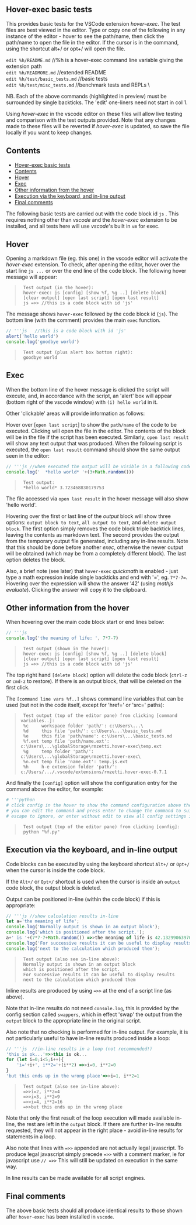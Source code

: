 ## Hover-exec basic tests

This provides basic tests for the VSCode extension *hover-exec*. The test files are best viewed in the editor. Type or copy one of the following in any instance of the editor - hover to see the path/name, then click the path/name to open the file in the editor. If the cursor is in the command, using the shortcut alt+/ or opt+/ will open the file.

`edit %h/README.md`            //%h is a hover-exec command line variable giving the extension path \
`edit %h/READMORE.md`       //extended README \
`edit %h/test/basic_tests.md` //basic tests \
`edit %h/test/misc_tests.md`  //benchmark tests and REPLs \

NB. Each of the above commands (highlighted in preview) must be surrounded by single backticks. The 'edit' one-liners need not start in col 1.

Using *hover-exec* in the vscode editor on these files will allow live testing and comparison with the test outputs provided. Note that any changes made to these files will be reverted if *hover-exec* is updated, so save the file locally if you want to keep changes.

## Contents
- [Hover-exec basic tests](#hover-exec-basic-tests)
- [Contents](#contents)
- [Hover](#hover)
- [Exec](#exec)
- [Other information from the hover](#other-information-from-the-hover)
- [Execution via the keyboard, and in-line output](#execution-via-the-keyboard-and-in-line-output)
- [Final comments](#final-comments)

The following basic tests are carried out with the code block id `js` . This requires nothing other than *vscode* and the *hover-exec* extension to be installed, and all tests here will use *vscode*'s built in `vm` for exec.

## Hover
Opening a markdown file (eg. this one) in the vscode editor will activate the *hover-exec* extension. To check, after opening the editor, hover over the start line `js ...` or over the end line of the code block. The following hover message will appear:

>      Test output (in the hover):
>      hover-exec: js [config] [show %f, %g ..] [delete block]
>      [clear output] [open last script] [open last result]
>      js =>> //this is a code block with id 'js'

The message shows `hover-exec` followed by the code block id (`js`). The bottom line (with the comment) provides the main `exec` function.

```js   //this is a code block with id 'js'
// '''js   //this is a code block with id 'js'
alert('hello world')
console.log('goodbye world')
```
>      Test output (plus alert box bottom right):
>      goodbye world

## Exec
When the bottom line of the hover message is clicked the script will execute, and, in accordance with the script,  an 'alert' box will appear (bottom right of the vscode window) with `(i) hello world` in it.

Other 'clickable' areas will provide information as follows:

Hover over [`open last script`] to show the `path/name` of the code to be executed. Clicking will open the file in the editor. The contents of the block will be in the file if the script has been executed. Similarly, `open last result` will show any text output that was produced. When the following script is executed, the `open last result` command should show the same output seen in the editor:

```js //when executed the output will be visible in a following code block titled 'output'.
// '''js //when executed the output will be visible in a following code block titled 'output'.
console.log('  *hello world* '+(3+Math.random()))
```
>      Test output:
>      *hello world* 3.723468830179753

The file accessed via `open last result` in the hover message will also show 'hello world'.

Hovering  over the first or last line of the *output* block will show three options: `output block to text`, `all output to text`, and `delete output block`. The first option simply removes the code block triple backtick lines, leaving the contents as markdown text. The second provides the output from the temporary output file generated, including any in-line results. Note that this should be done before another *exec*, otherwise the newer output will be obtained (which may be from a completely different block). The last option deletes the block. 

Also, a brief note (see later) that `hover-exec` *quickmath* is enabled - just type a math expression inside single backticks and end with '=', eg. `7*7-7=`. Hovering over the expression will show the answer '42' (using *mathjs evaluate*). Clicking the answer will copy it to the clipboard.

## Other information from the hover

When hovering over the main code block start or end lines below:

```js
// '''js
console.log('the meaning of life: ', 7*7-7)
```
>      Test output (shown in the hover):
>      hover-exec: js [config] [show %f, %g ..] [delete block]
>      [clear output] [open last script] [open last result]
>      js =>> //this is a code block with id 'js'

The top right hand `[delete block]` option will delete the code block (`ctrl-z` or `cmd-z` to restore). If there is an output block, that will be deleted on the first click.

The `[command line vars %f..]` shows command line variables  that can be used (but not in the code itself, except for 'href=' or 'src=' paths):

>      Test output (top of the editor pane) from clicking [command variables..]:
>      %c     workspace folder 'path/': c:\Users\...\
>      %d     this file 'path/': c:\Users\...\basic_tests.md
>      %e     this file 'path/name': c:\Users\...\basic_tests.md
>      %f.ext temp file 'path/name.ext': c:\Users\...\globalStorage\rmzetti.hover-exec\temp.ext
>      %g     temp folder 'path/': c:\Users\...\globalStorage\rmzetti.hover-exec\
>      %n.ext temp file 'name.ext': temp.js.ext
>      %h     h-e extension folder 'path/': c:/Users/.../.vscode/extensions/rmzetti.hover-exec-0.7.1

And finally the `[config]` option will show the configuration entry for the command above the editor, for example:

```python
# '''python
# click config in the hover to show the command configuration above the editor
# you can edit the command and press enter to change the command to suit, or
# escape to ignore, or enter without edit to view all config settings in settings.json
```
>      Test output (top of the editor pane) from clicking [config]:
>      python "%f.py"

## Execution via the keyboard, and in-line output

Code blocks can be executed by using the keyboard shortcut `Alt+/` or `Opt+/` when the cursor is inside the code block.

If the `Alt+/` or `Opt+/` shortcut is used when the cursor is inside an `output` code block, the output block is deleted.

Output can be positioned in-line (within the code block) if this is appropriate:

```js //show calculation results in-line
// '''js //show calculation results in-line
let a='the meaning of life';
console.log('Normally output is shown in an output block');
console.log('which is positioned after the script.');
a+' is '+(7*7-7+Math.random()) =>>the meaning of life is 42.13299063970367
console.log('For successive results it can be useful to display results');
console.log('next to the calculation which produced them');
```
>      Test output (also see in-line above):
>      Normally output is shown in an output block
>      which is positioned after the script.
>      For successive results it can be useful to display results
>      next to the calculation which produced them

Inline results are produced by using `=>>` at the end of a script line (as above).

Note that in-line results do not need `console.log`, this is provided by the config section called `swappers`, which in effect 'swap' the output from the `output` block to the appropriate line in the original script.

Also note that no checking is performed for in-line output. For example, it is not particularly useful to have in-line results produced inside a loop:

```js
// '''js  //in-line results in a loop (not recommended!) 
'this is ok...'=>>this is ok...
for (let i=0;i<5;i++){
    'i='+i+', i**2='+(i**2) =>>i=0, i**2=0
}
'but this ends up in the wrong place'=>>i=1, i**2=1
```
>      Test output (also see in-line above):
>      =>>i=2, i**2=4
>      =>>i=3, i**2=9
>      =>>i=4, i**2=16
>      =>>but this ends up in the wrong place

Note that only the first result of the loop execution will made available in-line, the rest are left in the `output` block. If there are further in-line results requested, they will not appear in the right place - avoid in-line results for statements in a loop.

Also note that lines with `=>>` appended are not actually legal javascript. To produce legal javascript simply precede `=>>` with a comment marker, ie for javascript use `// =>>` This will still be updated on execution in the same way.

In line results can be made available for all script engines.

## Final comments

The above basic tests should all produce identical results to those shown after `hover-exec` has been installed in `vscode`.


